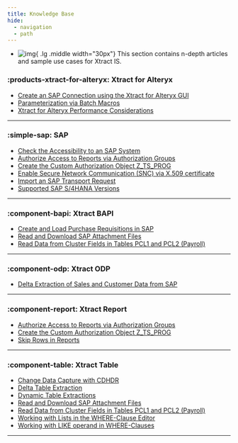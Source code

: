 ```yaml
---
title: Knowledge Base
hide:
  - navigation
  - path
---
```


<div class="grid cards" markdown>

-   ![img](site:assets/images/logos/theo-thumbs.png){ .lg .middle width="30px"} This section contains n-depth articles and sample use cases for Xtract IS.

</div>

### :products-xtract-for-alteryx: Xtract for Alteryx
 
<div class="mdx-columns" markdown>

- [Create an SAP Connection using the Xtract for Alteryx GUI](sap-connection-using-xfa-gui.md)
- [Parameterization via Batch Macros](parameterization-via-batch-macros.md)
- [Xtract for Alteryx Performance Considerations](xtract-for-alteryx-performance.md)

</div>

---

### :simple-sap: SAP

<div class="mdx-columns" markdown>

- [Check the Accessibility to an SAP System](check-the-accessibility-to-an-sap-system.md)
- [Authorize Access to Reports via Authorization Groups](authorize-access-to-specific-reports.md)
- [Create the Custom Authorization Object Z_TS_PROG](create-the-custom-authority-object-z-ts-prog.md)
- [Enable Secure Network Communication (SNC) via X.509 certificate](enable-snc-using-pse-file.md)
- [Import an SAP Transport Request](import-an-sap-transport-request.md)
- [Supported SAP S/4HANA Versions](supported-sap-and-hana-versions.md)

</div>

---

### :component-bapi: Xtract BAPI

<div class="mdx-columns" markdown>

- [Create and Load Purchase Requisitions in SAP](create-and-load-purchase-requisitions-in-sap.md)
- [Read and Download SAP Attachment Files](read-sap-attachment-files.md)
- [Read Data from Cluster Fields in Tables PCL1 and PCL2 (Payroll)](read-data-from-cluster-fields-in-the-tables-pcl1-and-pcl2-payroll.md)

</div>

---

### :component-odp: Xtract ODP

<div class="mdx-columns" markdown>

- [Delta Extraction of Sales and Customer Data from SAP](delta-extraction-of-sales-data.md)

</div>

---

### :component-report: Xtract Report

<div class="mdx-columns" markdown>

- [Authorize Access to Reports via Authorization Groups](authorize-access-to-specific-reports.md)
- [Create the Custom Authorization Object Z_TS_PROG](create-the-custom-authority-object-z-ts-prog.md)
- [Skip Rows in Reports](skip-rows-in-reports.md)

</div>

---

### :component-table: Xtract Table

<div class="mdx-columns" markdown>

- [Change Data Capture with CDHDR](change-data-capture-with-cdhdr.md)
- [Delta Table Extraction](delta-table-extraction.md)
- [Dynamic Table Extractions](dynamic-table-extractions.md)
- [Read and Download SAP Attachment Files](read-sap-attachment-files.md)
- [Read Data from Cluster Fields in Tables PCL1 and PCL2 (Payroll)](read-data-from-cluster-fields-in-the-tables-pcl1-and-pcl2-payroll.md)
- [Working with Lists in the WHERE-Clause Editor](where-clause-editor-lists.md)
- [Working with LIKE operand in WHERE-Clauses](like-operand-where-clause.md)

</div>

---